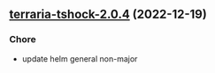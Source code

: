 

## [terraria-tshock-2.0.4](https://github.com/truecharts/charts/compare/terraria-tshock-2.0.3...terraria-tshock-2.0.4) (2022-12-19)

### Chore

- update helm general non-major
  
  